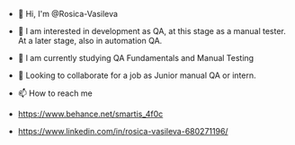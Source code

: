 - 👋 Hi, I'm @Rosica-Vasileva
- 👀 I am interested in development as QA, at this stage as a manual tester. At a later stage, also in automation QA.
- 🌱 I am currently studying QA Fundamentals and Manual Testing
- 💞️ Looking to collaborate for a job as Junior manual QA or intern.
- 📫 How to reach me
- https://www.behance.net/smartis_4f0c

- https://www.linkedin.com/in/rosica-vasileva-680271196/

<!---
Rosica-Vasileva/Rosica-Vasileva is a ✨ special ✨ repository because its `README.md` (this file) appears on your GitHub profile.
You can click the Preview link to take a look at your changes.
--->

